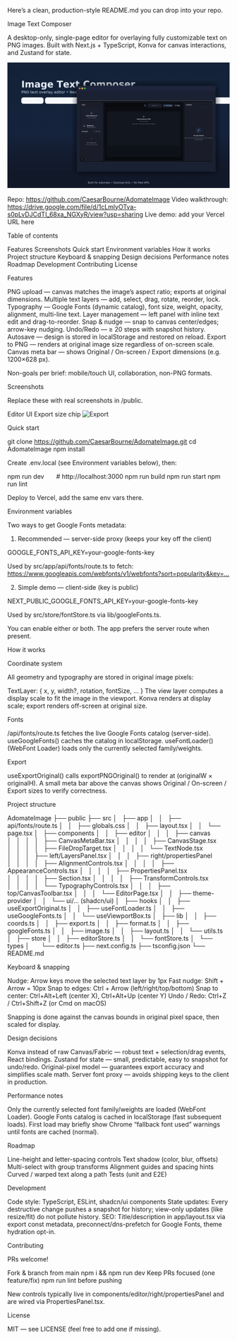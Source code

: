 Here’s a clean, production-style README.md you can drop into your repo.

Image Text Composer

A desktop-only, single-page editor for overlaying fully customizable text on PNG images. Built with Next.js + TypeScript, Konva for canvas interactions, and Zustand for state.

![Editor](public/editor.png)

Repo: https://github.com/CaesarBourne/AdomateImage
Video walkthrough: https://drive.google.com/file/d/1cLmlyOTva-s0pLvDJCdTI_68xa_NGXyR/view?usp=sharing
Live demo: add your Vercel URL here

Table of contents

Features
Screenshots
Quick start
Environment variables
How it works
Project structure
Keyboard & snapping
Design decisions
Performance notes
Roadmap
Development
Contributing
License

Features

PNG upload — canvas matches the image’s aspect ratio; exports at original dimensions.
Multiple text layers — add, select, drag, rotate, reorder, lock.
Typography — Google Fonts (dynamic catalog), font size, weight, opacity, alignment, multi-line text.
Layer management — left panel with inline text edit and drag-to-reorder.
Snap & nudge — snap to canvas center/edges; arrow-key nudging.
Undo/Redo — ≥ 20 steps with snapshot history.
Autosave — design is stored in localStorage and restored on reload.
Export to PNG — renders at original image size regardless of on-screen scale.
Canvas meta bar — shows Original / On-screen / Export dimensions (e.g. 1200×628 px).

Non-goals per brief: mobile/touch UI, collaboration, non-PNG formats.

Screenshots

Replace these with real screenshots in /public.

Editor UI
Export size chip
![Export](public/screenshot-export.png)

Quick start

git clone https://github.com/CaesarBourne/AdomateImage.git
cd AdomateImage
npm install

Create .env.local (see Environment variables below), then:

npm run dev       # http://localhost:3000
npm run build
npm run start
npm run lint

Deploy to Vercel, add the same env vars there.

Environment variables

Two ways to get Google Fonts metadata:

1. Recommended — server-side proxy (keeps your key off the client)

GOOGLE_FONTS_API_KEY=your-google-fonts-key

Used by src/app/api/fonts/route.ts to fetch:
https://www.googleapis.com/webfonts/v1/webfonts?sort=popularity&key=…

2. Simple demo — client-side (key is public)

NEXT_PUBLIC_GOOGLE_FONTS_API_KEY=your-google-fonts-key

Used by src/store/fontStore.ts via lib/googleFonts.ts.

You can enable either or both. The app prefers the server route when present.

How it works

Coordinate system

All geometry and typography are stored in original image pixels:

TextLayer: { x, y, width?, rotation, fontSize, ... }
The view layer computes a display scale to fit the image in the viewport.
Konva renders at display scale; export renders off-screen at original size.

Fonts

/api/fonts/route.ts fetches the live Google Fonts catalog (server-side).
useGoogleFonts() caches the catalog in localStorage.
useFontLoader() (WebFont Loader) loads only the currently selected family/weights.

Export

useExportOriginal() calls exportPNGOriginal() to render at (originalW × originalH).
A small meta bar above the canvas shows Original / On-screen / Export sizes to verify correctness.

Project structure

AdomateImage
├── public
├── src
│   ├── app
│   │   ├── api/fonts/route.ts
│   │   ├── globals.css
│   │   ├── layout.tsx
│   │   └── page.tsx
│   ├── components
│   │   ├── editor
│   │   │   ├── canvas
│   │   │   │   ├── CanvasMetaBar.tsx
│   │   │   │   ├── CanvasStage.tsx
│   │   │   │   ├── FileDropTarget.tsx
│   │   │   │   └── TextNode.tsx
│   │   │   ├── left/LayersPanel.tsx
│   │   │   ├── right/propertiesPanel
│   │   │   │   ├── AlignmentControls.tsx
│   │   │   │   ├── AppearanceControls.tsx
│   │   │   │   ├── PropertiesPanel.tsx
│   │   │   │   ├── Section.tsx
│   │   │   │   ├── TransformControls.tsx
│   │   │   │   └── TypographyControls.tsx
│   │   │   ├── top/CanvasToolbar.tsx
│   │   │   └── EditorPage.tsx
│   │   ├── theme-provider
│   │   └── ui/… (shadcn/ui)
│   ├── hooks
│   │   ├── useExportOriginal.ts
│   │   ├── useFontLoader.ts
│   │   ├── useGoogleFonts.ts
│   │   └── useViewportBox.ts
│   ├── lib
│   │   ├── coords.ts
│   │   ├── export.ts
│   │   ├── format.ts
│   │   ├── googleFonts.ts
│   │   ├── image.ts
│   │   ├── layout.ts
│   │   └── utils.ts
│   ├── store
│   │   ├── editorStore.ts
│   │   └── fontStore.ts
│   └── types
│       └── editor.ts
├── next.config.ts
├── tsconfig.json
└── README.md

Keyboard & snapping

Nudge: Arrow keys move the selected text layer by 1px
Fast nudge: Shift + Arrow = 10px
Snap to edges: Ctrl + Arrow (left/right/top/bottom)
Snap to center: Ctrl+Alt+Left (center X), Ctrl+Alt+Up (center Y)
Undo / Redo: Ctrl+Z / Ctrl+Shift+Z (or Cmd on macOS)

Snapping is done against the canvas bounds in original pixel space, then scaled for display.

Design decisions

Konva instead of raw Canvas/Fabric — robust text + selection/drag events, React bindings.
Zustand for state — small, predictable, easy to snapshot for undo/redo.
Original-pixel model — guarantees export accuracy and simplifies scale math.
Server font proxy — avoids shipping keys to the client in production.

Performance notes

Only the currently selected font family/weights are loaded (WebFont Loader).
Google Fonts catalog is cached in localStorage (fast subsequent loads).
First load may briefly show Chrome “fallback font used” warnings until fonts are cached (normal).

Roadmap

Line-height and letter-spacing controls
Text shadow (color, blur, offsets)
Multi-select with group transforms
Alignment guides and spacing hints
Curved / warped text along a path
Tests (unit and E2E)

Development

Code style: TypeScript, ESLint, shadcn/ui components
State updates: Every destructive change pushes a snapshot for history; view-only updates (like resize/fit) do not pollute history.
SEO: Title/description in app/layout.tsx via export const metadata, preconnect/dns-prefetch for Google Fonts, theme hydration opt-in.

Contributing

PRs welcome!

Fork & branch from main
npm i && npm run dev
Keep PRs focused (one feature/fix)
npm run lint before pushing

New controls typically live in components/editor/right/propertiesPanel and are wired via PropertiesPanel.tsx.

License

MIT — see LICENSE (feel free to add one if missing).

